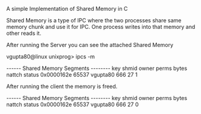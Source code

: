 A simple Implementation of Shared Memory in C

Shared Memory is a type of IPC where the two processes share same memory chunk and use it for IPC. One process writes into that memory and other reads it.

After running the Server you can see the attached Shared Memory 

vgupta80@linux unixprog> ipcs -m

------ Shared Memory Segments --------
key        shmid      owner      perms      bytes      nattch     status
0x0000162e 65537      vgupta80  666        27         1

After running the client the memory is freed.

------ Shared Memory Segments --------
key        shmid      owner      perms      bytes      nattch     status
0x0000162e 65537      vgupta80  666        27         0
